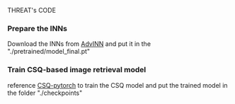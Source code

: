 THREAT's CODE



### Prepare the INNs

Download the INNs from [AdvINN](https://github.com/jjhuangcs/AdvINN) and put it in the "./pretrained/model_final.pt"



### Train CSQ-based image retrieval model 

reference [CSQ-pytorch](https://github.com/yuanli2333/Hadamard-Matrix-for-hashing) to train the CSQ model and put the trained model in the folder "./checkpoints"

